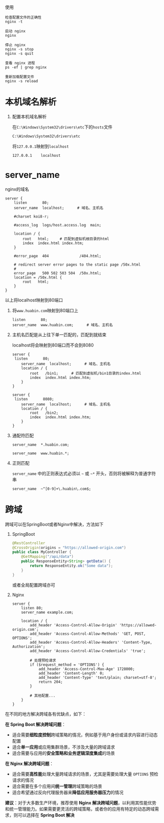 使用

```nginx
检查配置文件的正确性
nginx -t

启动 nginx
nginx

停止 nginx
nginx -s stop
nginx -s quit

查看 nginx 进程
ps -ef | grep nginx

重新加载配置文件
nginx -s reload
```



# 本机域名解析

1. 配置本机域名解析

   在`C:\Windows\System32\drivers\etc`下的`hosts`文件

   ```cmd
   C:\Windows\System32\drivers\etc
   ```

   将`127.0.0.1`映射到`localhost`

   ```
   127.0.0.1    localhost
   ```



# server_name

nginx的域名

```nginx
server {
    listen       80;
    server_name  localhost;      # 域名、主机名

    #charset koi8-r;

    #access_log  logs/host.access.log  main;

    location / {
        root   html;     # 匹配到虚拟机根目录的html
        index  index.html index.htm;
    }

    #error_page  404              /404.html;

    # redirect server error pages to the static page /50x.html
    #
    error_page   500 502 503 504  /50x.html;
    location = /50x.html {
    	root   html;
    }
}
```

以上将localhost映射到80端口

1. 将`www.huabin.com`映射到80端口上

   ```nginx
   listen       80;
   server_name  www.huabin.com;      # 域名、主机名
   ```

2. 主机名匹配是从上往下单一匹配的，匹配到就结束

   localhost将会映射到80端口而不会到8080

   ```nginx
   server {
   	listen       80;
       server_name  localhost;      # 域名、主机名
       location / {
           root   /bin1;      # 匹配到虚拟机/bin1目录的index.html
           index  index.html index.htm;
       }
   }
   
   server {
   	listen       8080;
       server_name  localhost;      # 域名、主机名
       location / {
           root   /bin2;
           index  index.html index.htm;
       }
   }
   ```

3. 通配符匹配

   ```nginx
   server_name  *.huabin.com;
   ```

   ```nginx
   server_name  www.huabin.*;
   ```

4. 正则匹配

   `server_name` 中的正则表达式必须以 `~` 或 `~*` 开头，否则将被解释为普通字符串

   ```nginx
   server_name  ~^[0-9]+\.huabin\.com$;
   ```



# 跨域

跨域可以在SpringBoot或者Nginx中解决，方法如下

1. SpringBoot

   ```java
   @RestController
   @CrossOrigin(origins = "https://allowed-origin.com")
   public class MyController {
       @GetMapping("/api/data")
       public ResponseEntity<String> getData() {
           return ResponseEntity.ok("Some data");
       }
   }
   ```

   或者全局配置跨域亦可

2. Nginx

   ```nginx
   server {
       listen 80;
       server_name example.com;
   
       location / {
           add_header 'Access-Control-Allow-Origin' 'https://allowed-origin.com';
           add_header 'Access-Control-Allow-Methods' 'GET, POST, OPTIONS';
           add_header 'Access-Control-Allow-Headers' 'Content-Type, Authorization';
           add_header 'Access-Control-Allow-Credentials' 'true';
   
           # 处理预检请求
           if ($request_method = 'OPTIONS') {
               add_header 'Access-Control-Max-Age' 1728000;
               add_header 'Content-Length' 0;
               add_header 'Content-Type' 'text/plain; charset=utf-8';
               return 204;
           }
   
           # 其他配置...
       }
   }
   ```

在不同的地方解决跨域各有优缺点，如下：

**在 Spring Boot 解决跨域问题**：

- 适合需要**细粒度控制**跨域策略的情况，例如基于用户身份或请求内容进行动态配置
- 适合**单一应用**或应用集群场景，不涉及大量的跨域请求
- 适合需要与应用的**安全策略和业务逻辑深度集成**的场景

**在 Nginx 解决跨域问题**：

- 适合需要**高性能**处理大量跨域请求的场景，尤其是需要处理大量 `OPTIONS` 预检请求的情况
- 适合需要在多个应用间**统一管理**跨域策略的场景
- 适合希望通过反向代理服务器来**降低应用服务器压力**的情况

**建议**：对于大多数生产环境，推荐使用 **Nginx 解决跨域问题**，以利用其性能优势和统一管理能力。如果需要更灵活的跨域策略，或者你的应用有特定的动态跨域需求，则可以选择在 **Spring Boot 解决**

